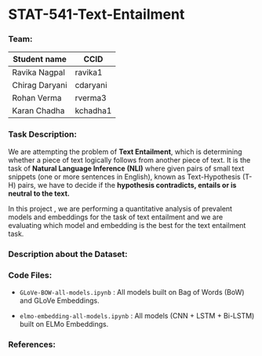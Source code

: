 # STAT-541-Text-Entailment


### Team:
|Student name| CCID |
|------------|------|
| Ravika Nagpal | ravika1 |
|Chirag Daryani   |  cdaryani    |
| Rohan Verma  |   rverma3   |
| Karan Chadha  |kchadha1      |


### Task Description:

We are attempting the problem of **Text Entailment**, which is determining whether a piece of text logically follows from another piece of text. It is the task of **Natural Language Inference (NLI)** where given pairs of small text snippets (one or more sentences in English), known as Text-Hypothesis (T-H) pairs, we have to decide if the **hypothesis contradicts, entails or is neutral to the text.** 

In this project , we are performing a quantitative analysis of prevalent models and embeddings for the task of text entailment and we are evaluating which model and embedding is the best for the text entailment task. 

### Description about the Dataset:


### Code Files:

* `GLoVe-BOW-all-models.ipynb` : All models built on Bag of Words (BoW) and GLoVe Embeddings.

* `elmo-embedding-all-models.ipynb` : All models (CNN + LSTM + Bi-LSTM) built on ELMo Embeddings.


### References:


